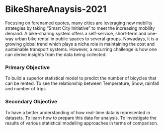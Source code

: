 # BikeShareAnaysis-2021
Focusing on forenamed quotes, many cities are leveraging new mobility strategies by taking “Smart City Initiative” to meet the increasing mobility demand. A bike-sharing system offers a self-service, short-term and one-way urban bike rental in public spaces to several groups. Nowadays, it is a growing global trend which plays a niche role in maintaining the cost and sustainable transport systems. However, a recurring challenge is how one can derive insights from the data being collected. 

### Primary Objective
To build a superior statistical model to predict the number of bicycles that can be rented.  To see the relationship between Temperature, Snow, rainfall and number of trips 
### Secondary Objective
To have a better understanding of how real-time data is represented in datasets.  To learn how to prepare this data for analysis.  To investigate the results of various statistical modelling approaches in terms of comparison.
